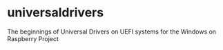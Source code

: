 # universaldrivers
The beginnings of Universal Drivers on UEFI systems for the Windows on Raspberry Project
